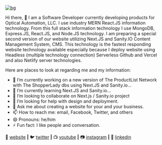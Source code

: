 [![bg][banner]][website]

[banner]: https://raw.githubusercontent.com/javakian/javakian/master/1.png

Hi there, 👋  I am a Software Developer currently developing products for Optical Automation, LLC. I use industry MERN React.JS information technology. From this full stack information technology I use MongoDB, Express.JS, React.JS, and Node.JS technology. I am preparing a special second version of our website utilizing Next.JS and Sanity.IO Content Management System, CMS. This technology is the fastest responding website technology available especially because I deploy website using Headless (multiple technology connection) Serverless Github and Vercel and also Netlify server technologies.

Here are places to look at regarding me and my information:

- 🔭  I’m currently working on a new version of The ProductList Network with The ShopperLady dbs using Next.JS and Sanity.io...
- 🌱  I’m currently learning Next.JS and Sanity.io...
- 👯  I’m looking to collaborate on Next.js / Sanity.io project
- 🤔  I’m looking for help with design and deployment.
- 💬  Ask me about creating a website for your and your business.
- 📫  How to reach me: email, Facebook, Twitter, and others
- 😄  Pronouns: he/him
- ⚡  Fun fact: I like people and conversation.

🏡 [website][website] **|** 
🐦 [twitter][twitter] **|** 
📺 [youtube][youtube] **|** 
📷 [instagram][instagram] **|** 
👔 [linkedin][linkedin]


[react]: http://reactjs.org
[firebase]: https://firebase.google.com
[styled]: https://styled-components.com
[jamstack]: https://jamstack.org
[next]: https://nextjs.org
[typescript]: https://www.typescriptlang.org
[website]: http://www.jamesavakian.com
[twitter]: https://twitter.com/javakian
[youtube]: https://www.youtube.com/channel/UCJ4W2V7CUMbj6jC_Qt0a2Ug
[instagram]: https://www.instagram.com/jamesavakian/
[linkedin]: https://www.linkedin.com/in/james-l-avakian-13500713/

